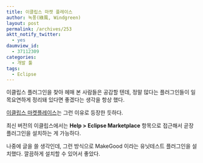 ```yaml
---
title: 이클립스 마켓 플레이스
author: 녹풍(綠風, Windgreen)
layout: post
permalink: /archives/253
aktt_notify_twitter:
  - yes
daumview_id:
  - 37112309
categories:
  - 개발 툴
tags:
  - Eclipse
---
```

이클립스 플러그인을 찾아 헤매 본 사람들은 공감할 텐데, 정말 많다는 플러그인들이 일목요연하게 정리돼 있다면 좋겠다는 생각을 항상 했다.

[이클립스 마켓플레이스][1]는 그런 이유로 등장한 듯하다.

최신 버전의 이클립스에서는 **Help > Eclipse Marketplace** 항목으로 접근해서 곧장 플러그인을 설치하는 게 가능하다.

나중에 글을 쓸 생각인데, 그런 방식으로 MakeGood 이라는 유닛테스트 플러그인을 설치했다. 깔끔하게 설치할 수 있어서 좋았다.

 [1]: http://marketplace.eclipse.org/